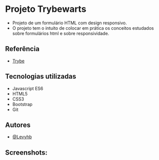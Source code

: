 
# Projeto Trybewarts

- Projeto de um formulário HTML com design responsivo. 
- O projeto tem o intuito de colocar em prática os conceitos estudados sobre formulários html e sobre responsividade.
## Referência

 - [Trybe](https://www.betrybe.com/) 
   

## Tecnologias utilizadas 

- Javascript ES6 
- HTML5
- CSS3
- Bootstrap
- Git


## Autores

- [@Levyhb](https://github.com/Levyhb)

## Screenshots:

